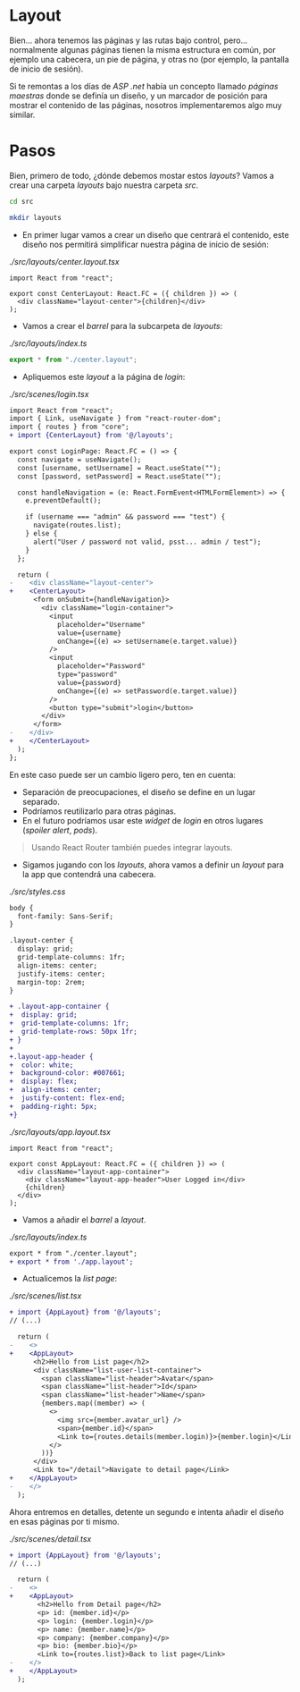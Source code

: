 # Layout

Bien... ahora tenemos las páginas y las rutas bajo control, pero... normalmente algunas páginas
tienen la misma estructura en común, por ejemplo una cabecera, un pie de página, y otras no
(por ejemplo, la pantalla de inicio de sesión).

Si te remontas a los días de _ASP .net_ había un concepto llamado _páginas maestras_
donde se definía un diseño, y un marcador de posición para mostrar el contenido de las páginas, nosotros
implementaremos algo muy similar.

# Pasos

Bien, primero de todo, ¿dónde debemos mostar estos _layouts_?
Vamos a crear una carpeta _layouts_ bajo nuestra carpeta _src_.

```bash
cd src
```

```bash
mkdir layouts
```

- En primer lugar vamos a crear un diseño que centrará el contenido, este diseño nos permitirá
  simplificar nuestra página de inicio de sesión:

_./src/layouts/center.layout.tsx_

```tsx
import React from "react";

export const CenterLayout: React.FC = ({ children }) => (
  <div className="layout-center">{children}</div>
);
```

- Vamos a crear el _barrel_ para la subcarpeta de _layouts_:

_./src/layouts/index.ts_

```ts
export * from "./center.layout";
```

- Apliquemos este _layout_ a la página de _login_:

_./src/scenes/login.tsx_

```diff
import React from "react";
import { Link, useNavigate } from "react-router-dom";
import { routes } from "core";
+ import {CenterLayout} from '@/layouts';

export const LoginPage: React.FC = () => {
  const navigate = useNavigate();
  const [username, setUsername] = React.useState("");
  const [password, setPassword] = React.useState("");

  const handleNavigation = (e: React.FormEvent<HTMLFormElement>) => {
    e.preventDefault();

    if (username === "admin" && password === "test") {
      navigate(routes.list);
    } else {
      alert("User / password not valid, psst... admin / test");
    }
  };

  return (
-    <div className="layout-center">
+    <CenterLayout>
      <form onSubmit={handleNavigation}>
        <div className="login-container">
          <input
            placeholder="Username"
            value={username}
            onChange={(e) => setUsername(e.target.value)}
          />
          <input
            placeholder="Password"
            type="password"
            value={password}
            onChange={(e) => setPassword(e.target.value)}
          />
          <button type="submit">login</button>
        </div>
      </form>
-    </div>
+    </CenterLayout>
  );
};
```

En este caso puede ser un cambio ligero pero, ten en cuenta:

- Separación de preocupaciones, el diseño se define en un lugar separado.
- Podríamos reutilizarlo para otras páginas.
- En el futuro podríamos usar este _widget_ de _login_ en otros lugares (_spoiler alert_, _pods_).

> Usando React Router también puedes integrar layouts.

- Sigamos jugando con los _layouts_, ahora vamos a definir un _layout_ para la app que
  contendrá una cabecera.

_./src/styles.css_

```diff
body {
  font-family: Sans-Serif;
}

.layout-center {
  display: grid;
  grid-template-columns: 1fr;
  align-items: center;
  justify-items: center;
  margin-top: 2rem;
}

+ .layout-app-container {
+  display: grid;
+  grid-template-columns: 1fr;
+  grid-template-rows: 50px 1fr;
+ }
+
+.layout-app-header {
+  color: white;
+  background-color: #007661;
+  display: flex;
+  align-items: center;
+  justify-content: flex-end;
+  padding-right: 5px;
+}
```

_./src/layouts/app.layout.tsx_

```tsx
import React from "react";

export const AppLayout: React.FC = ({ children }) => (
  <div className="layout-app-container">
    <div className="layout-app-header">User Logged in</div>
    {children}
  </div>
);
```

- Vamos a añadir el _barrel_ a _layout_.

_./src/layouts/index.ts_

```diff
export * from "./center.layout";
+ export * from './app.layout';
```

- Actualicemos la _list page_:

_./src/scenes/list.tsx_

```diff
+ import {AppLayout} from '@/layouts';
// (...)

  return (
-    <>
+    <AppLayout>
      <h2>Hello from List page</h2>
      <div className="list-user-list-container">
        <span className="list-header">Avatar</span>
        <span className="list-header">Id</span>
        <span className="list-header">Name</span>
        {members.map((member) => (
          <>
            <img src={member.avatar_url} />
            <span>{member.id}</span>
            <Link to={routes.details(member.login)}>{member.login}</Link>
          </>
        ))}
      </div>
      <Link to="/detail">Navigate to detail page</Link>
+    </AppLayout>
-    </>
  );
```

Ahora entremos en detalles, detente un segundo e intenta añadir
el diseño en esas páginas por ti mismo.

_./src/scenes/detail.tsx_

```diff
+ import {AppLayout} from '@/layouts';
// (...)

  return (
-    <>
+    <AppLayout>
       <h2>Hello from Detail page</h2>
       <p> id: {member.id}</p>
       <p> login: {member.login}</p>
       <p> name: {member.name}</p>
       <p> company: {member.company}</p>
       <p> bio: {member.bio}</p>
       <Link to={routes.list}>Back to list page</Link>
-    </>
+    </AppLayout>
  );
```
